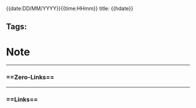 {{date:DD/MM/YYYY}}{{time:HHmm}}
title: {{hdate}}
 
 Tags:
---------------------------------------------
# Note 
 
 
---------------------------------------------
###  ==Zero-Links==
---------------------------------------------
 
 ### ==Links==
 
